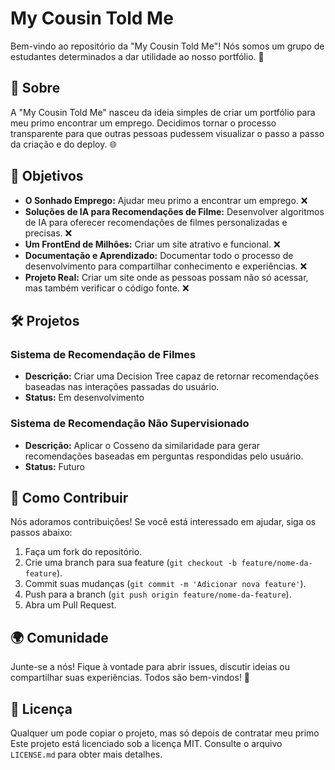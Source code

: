 # My Cousin Told Me

Bem-vindo ao repositório da "My Cousin Told Me"! Nós somos um grupo de estudantes determinados a dar utilidade ao nosso portfólio. 🚀

## 📝 Sobre

A "My Cousin Told Me" nasceu da ideia simples de criar um portfólio para meu primo encontrar um emprego. Decidimos tornar o processo transparente para que outras pessoas pudessem visualizar o passo a passo da criação e do deploy. 🌐

## 🎯 Objetivos

- **O Sonhado Emprego:** Ajudar meu primo a encontrar um emprego. ❌
- **Soluções de IA para Recomendações de Filme:** Desenvolver algoritmos de IA para oferecer recomendações de filmes personalizadas e precisas. ❌
- **Um FrontEnd de Milhões:** Criar um site atrativo e funcional. ❌
- **Documentação e Aprendizado:** Documentar todo o processo de desenvolvimento para compartilhar conhecimento e experiências. ❌
- **Projeto Real:** Criar um site onde as pessoas possam não só acessar, mas também verificar o código fonte. ❌

## 🛠 Projetos

### Sistema de Recomendação de Filmes

- **Descrição:** Criar uma Decision Tree capaz de retornar recomendações baseadas nas interações passadas do usuário.
- **Status:** Em desenvolvimento

### Sistema de Recomendação Não Supervisionado

- **Descrição:** Aplicar o Cosseno da similaridade para gerar recomendações baseadas em perguntas respondidas pelo usuário.
- **Status:** Futuro

## 🤝 Como Contribuir

Nós adoramos contribuições! Se você está interessado em ajudar, siga os passos abaixo:

1. Faça um fork do repositório.
2. Crie uma branch para sua feature (`git checkout -b feature/nome-da-feature`).
3. Commit suas mudanças (`git commit -m 'Adicionar nova feature'`).
4. Push para a branch (`git push origin feature/nome-da-feature`).
5. Abra um Pull Request.

## 🌍 Comunidade

Junte-se a nós! Fique à vontade para abrir issues, discutir ideias ou compartilhar suas experiências. Todos são bem-vindos! 🎉

## 📜 Licença
Qualquer um pode copiar o projeto, mas só depois de contratar meu primo
Este projeto está licenciado sob a licença MIT. Consulte o arquivo `LICENSE.md` para obter mais detalhes.

